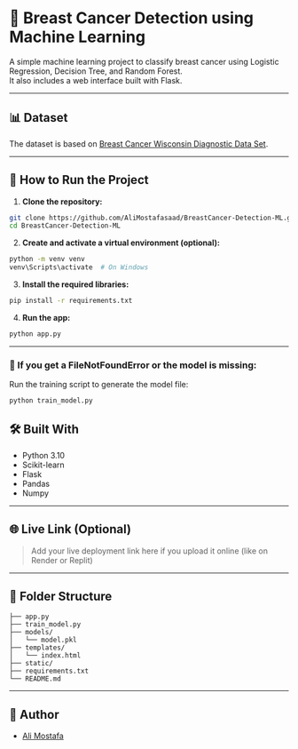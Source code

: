 # 🧠 Breast Cancer Detection using Machine Learning

A simple machine learning project to classify breast cancer using Logistic Regression, Decision Tree, and Random Forest.  
It also includes a web interface built with Flask.

---

## 📊 Dataset
The dataset is based on [Breast Cancer Wisconsin Diagnostic Data Set](https://archive.ics.uci.edu/ml/datasets/Breast+Cancer+Wisconsin+%28Diagnostic%29).

---

## 🚀 How to Run the Project

1. **Clone the repository:**

```bash
git clone https://github.com/AliMostafasaad/BreastCancer-Detection-ML.git
cd BreastCancer-Detection-ML
```

2. **Create and activate a virtual environment (optional):**

```bash
python -m venv venv
venv\Scripts\activate  # On Windows
```

3. **Install the required libraries:**

```bash
pip install -r requirements.txt
```

4. **Run the app:**

```bash
python app.py
```

---

### 🚨 If you get a FileNotFoundError or the model is missing:
Run the training script to generate the model file:

```bash
python train_model.py
```
## 🛠️ Built With

- Python 3.10
- Scikit-learn
- Flask
- Pandas
- Numpy

---

## 🌐 Live Link (Optional)

> Add your live deployment link here if you upload it online (like on Render or Replit)

---

## 📂 Folder Structure

```
├── app.py
├── train_model.py
├── models/
│   └── model.pkl
├── templates/
│   └── index.html
├── static/
├── requirements.txt
└── README.md
```

---

## 👤 Author

- [Ali Mostafa](https://github.com/AliMostafasaad)
